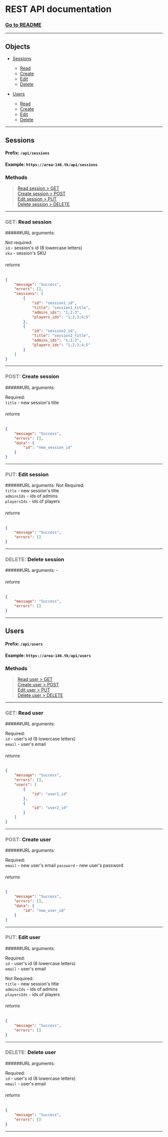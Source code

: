 # REST API documentation

### [Go to README](README.md)

---
## Objects

- [Sessions](#sessions)
    + [Read](#readSession)
    + [Create](#createSession)
    + [Edit](#editSession)
    + [Delete](#deleteSession)
    

- [Users](#users)
    + [Read](#readUser)
    + [Create](#createUser)
    + [Edit](#editUser)
    + [Delete](#deleteUser)


---

## <span id="sessions">Sessions</span>

#### Prefix: `/api/sessions`
#### Example: `https://area-146.tk/api/sessions`


### Methods
> [Read session > GET](#readSession)\
> [Create session > POST](#createSession)\
> [Edit session > PUT](#editSession)\
> [Delete session > DELETE](#deleteSession)
---

### <span id="readSession" style="color: grey">GET:</span> Read session
######URL arguments:

Not required:\
`id` - session's id (8 lowercase letters)\
`sku` - session's SKU


###### returns
```json
{
    "message": "Success",
    "errors": [],
    "sessions": [
        {
            "id": "session1_id",
            "title": "session1_title",
            "admins_ids": "1;2;3",
            "players_ids": "1;2;3;4;5"
        },
        {
            "id": "session2_id",
            "title": "session2_title",
            "admins_ids": "1;2;3",
            "players_ids": "1;2;3;4;5"
        }
    ]
}
```
---

### <span id="createSession" style="color: grey">POST:</span> Create session

######URL arguments:

Required:\
`title` - new session's title

###### returns
```json
{
    "message": "Success",
    "errors": [],
    "data": {
        "id": "new_session_id"
    }
}
```
---

### <span id="editSession" style="color: grey">PUT:</span> Edit session
######URL arguments:
Not Required:\
`title` - new session's title\
`adminsIds` - ids of admins\
`playersIds` - ids of players

###### returns
```json
{
    "message": "Success",
    "errors": []
}
```
---

### <span id="deleteSession" style="color: grey">DELETE:</span> Delete session
######URL arguments: -

###### returns
```json
{
    "message": "Success",
    "errors": []
}
```
---

## <span id="users">Users</span>

#### Prefix: `/api/users`
#### Example: `https://area-146.tk/api/users`


### Methods
> [Read user > GET](#readUser)\
> [Create user > POST](#createUser)\
> [Edit user > PUT](#editUser)\
> [Delete user > DELETE](#deleteUser)
---

### <span id="readUser" style="color: grey">GET:</span> Read user
######URL arguments:

Required:\
`id` - user's id (8 lowercase letters)\
`email` - user's email


###### returns
```json
{
    "message": "Success",
    "errors": [],
    "users": [
        {
            "id": "user1_id"
        },
        {
            "id": "user2_id"
        }
    ]
}
```
---

### <span id="createUser" style="color: grey">POST:</span> Create user

######URL arguments:

Required:\
`email` - new user's email
`password` - new user's password

###### returns
```json
{
    "message": "Success",
    "errors": [],
    "data": {
        "id": "new_user_id"
    }
}
```
---

### <span id="editUser" style="color: grey">PUT:</span> Edit user
######URL arguments:

Required:\
`id` - user's id (8 lowercase letters)\
`email` - user's email

Not Required:\
`title` - new session's title\
`adminsIds` - ids of admins\
`playersIds` - ids of players

###### returns
```json
{
    "message": "Success",
    "errors": []
}
```
---

### <span id="deleteUser" style="color: grey">DELETE:</span> Delete user
######URL arguments:

Required:\
`id` - user's id (8 lowercase letters)\
`email` - user's email

###### returns
```json
{
    "message": "Success",
    "errors": []
}
```
---